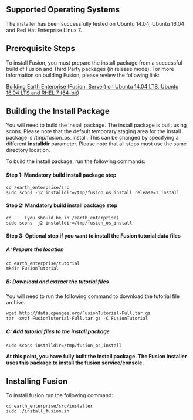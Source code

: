 ## **Supported Operating Systems**
The installer has been successfully tested on Ubuntu 14.04, Ubuntu 16.04 and Red Hat Enterprise Linux 7.

## **Prerequisite Steps**
To install Fusion, you must prepare the install package from a successful build of Fusion and Third Party packages (in release mode).  For more information on building Fusion, please review the following link:

[Building Earth Enterprise (Fusion, Server) on Ubuntu 14.04 LTS, Ubuntu 16.04 LTS and RHEL 7 (64-bit)](#building-earth-enterprise-fusion-server-on-ubuntu-1404-lts-and-rhel-7-64-bit)

## **Building the Install Package**
You will need to build the install package.  The install package is built using scons.  Please note that the default temporary staging area for the install package is /tmp/fusion_os_install.  This can be changed by specifying a different **installdir** parameter. Please note that all steps must use the same directory location.

To build the install package, run the following commands:

#### **Step 1: Mandatory build install package step**

    cd /earth_enterprise/src
    sudo scons -j2 installdir=/tmp/fusion_os_install release=1 install

#### **Step 2: Mandatory build install package step**

    cd ..  (you should be in /earth_enterprise)
    sudo scons -j2 installdir=/tmp/fusion_os_install 

#### **Step 3: Optional step if you want to install the Fusion tutorial data files**
##### **A: Prepare the location**

    cd earth_enterprise/tutorial 
    mkdir FusionTutorial

##### **B: Download and extract the tutorial files**
You will need to run the following command to download the tutorial file archive.

    wget http://data.opengee.org/FusionTutorial-Full.tar.gz
    tar -xvzf FusionTutorial-Full.tar.gz -C FusionTutorial

##### **C: Add tutorial files to the install package**

    sudo scons installdir=/tmp/fusion_os_install

**At this point, you have fully built the install package.  The Fusion installer uses this package to install the fusion service/console.**

## **Installing Fusion**
To install fusion run the following command:

    cd earth_enterprise/src/installer
    sudo ./install_fusion.sh


